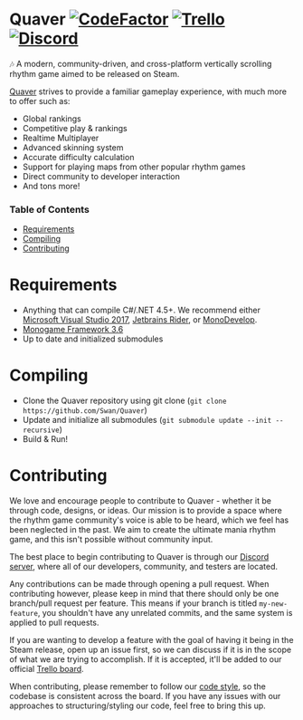 # Quaver [![CodeFactor](https://www.codefactor.io/repository/github/swan/quaver/badge)](https://www.codefactor.io/repository/github/swan/quaver) [![Trello](https://img.shields.io/badge/Trello-Roadmap-blue.svg)](https://trello.com/b/QVbVwKN1/quaver-client) [![Discord](https://discordapp.com/api/guilds/354206121386573824/widget.png?style=shield)](https://discord.gg/nJa8VFr)
🎶 A modern, community-driven, and cross-platform vertically scrolling rhythm game aimed to be released on Steam.

[Quaver](https://github.com/Swan/Quaver) strives to provide a familiar gameplay experience, with much more to offer such as:

* Global rankings
* Competitive play & rankings
* Realtime Multiplayer
* Advanced skinning system
* Accurate difficulty calculation
* Support for playing maps from other popular rhythm games
* Direct community to developer interaction
* And tons more!

### Table of Contents ###
* [Requirements](https://github.com/Swan/Quaver#requirements)
* [Compiling](https://github.com/Swan/Quaver#compiling)
* [Contributing](https://github.com/Swan/Quaver#contributing)

# Requirements
* Anything that can compile C#/.NET 4.5+. We recommend either [Microsoft Visual Studio 2017](https://www.visualstudio.com/), [Jetbrains Rider](https://www.jetbrains.com/rider/), or [MonoDevelop](https://www.monodevelop.com/).
* [Monogame Framework 3.6](http://www.monogame.net/)
* Up to date and initialized submodules

# Compiling
* Clone the Quaver repository using git clone (`git clone https://github.com/Swan/Quaver`)
* Update and initialize all submodules (`git submodule update --init --recursive`)
* Build & Run!

# Contributing 
We love and encourage people to contribute to Quaver - whether it be through code, designs, or ideas. Our mission is to provide a space where the rhythm game community's voice is able to be heard, which we feel has been neglected in the past. We aim to create the ultimate mania rhythm game, and this isn't possible without community input.

The best place to begin contributing to Quaver is through our [Discord server](https://discord.gg/nJa8VFr), where all of our developers, community, and testers are located.

Any contributions can be made through opening a pull request. When contributing however, please keep in mind that there should only be one branch/pull request per feature. This means if your branch is titled `my-new-feature`, you shouldn't have any unrelated commits, and the same system is applied to pull requests.

If you are wanting to develop a feature with the goal of having it being in the Steam release, open up an issue first, so we can discuss if it is in the scope of what we are trying to accomplish. If it is accepted, it'll be added to our official [Trello board](https://trello.com/b/QVbVwKN1/quaver-client). 

When contributing, please remember to follow our [code style](https://github.com/Swan/Quaver/blob/release/CODESTYLE.md), so the codebase is consistent across the board. If you have any issues with our approaches to structuring/styling our code, feel free to bring this up.
